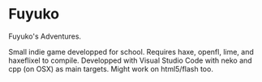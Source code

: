 # Fuyuko
Fuyuko's Adventures.

Small indie game developped for school. 
Requires haxe, openfl, lime, and haxeflixel to compile.
Developped with Visual Studio Code with neko and cpp (on OSX) as main targets.
Might work on html5/flash too.
